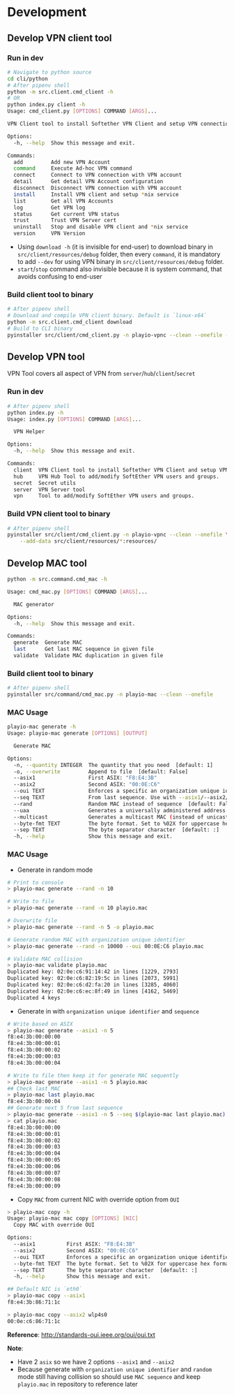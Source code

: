 # Development

## Develop VPN client tool

### Run in dev

```bash
# Navigate to python source
cd cli/python
# After pipenv shell
python -m src.client.cmd_client -h
# OR
python index.py client -h
Usage: cmd_client.py [OPTIONS] COMMAND [ARGS]...

VPN Client tool to install Softether VPN Client and setup VPN connection

Options:
  -h, --help  Show this message and exit.

Commands:
  add         Add new VPN Account
  command     Execute Ad-hoc VPN command
  connect     Connect to VPN connection with VPN account
  detail      Get detail VPN Account configuration
  disconnect  Disconnect VPN connection with VPN account
  install     Install VPN client and setup *nix service
  list        Get all VPN Accounts
  log         Get VPN log
  status      Get current VPN status
  trust       Trust VPN Server cert
  uninstall   Stop and disable VPN client and *nix service
  version     VPN Version
```

- Using `download -h` (it is invisible for end-user) to download binary in `src/client/resources/debug` folder, then every `command`, it is mandatory to add `--dev` for using VPN binary in `src/client/resources/debug` folder.
- `start`/`stop` command also invisible because it is system command, that avoids confusing to end-user 

### Build client tool to binary

```bash
# After pipenv shell
# Download and compile VPN client binary. Default is `linux-x64`
python -m src.client.cmd_client download
# Build to CLI binary
pyinstaller src/client/cmd_client.py -n playio-vpnc --clean --onefile --add-data src/client/resources/*:resources/
```

## Develop VPN tool

VPN Tool covers all aspect of VPN from `server`/`hub`/`client`/`secret`

### Run in dev

```bash
# After pipenv shell
python index.py -h
Usage: index.py [OPTIONS] COMMAND [ARGS]...

  VPN Helper

Options:
  -h, --help  Show this message and exit.

Commands:
  client  VPN Client tool to install Softether VPN Client and setup VPN connection
  hub     VPN Hub Tool to add/modify SoftEther VPN users and groups.
  secret  Secret utils
  server  VPN Server tool
  vpn     Tool to add/modify SoftEther VPN users and groups.
```

### Build VPN client tool to binary

```bash
# After pipenv shell
pyinstaller src/client/cmd_client.py -n playio-vpnc --clean --onefile \
    --add-data src/client/resources/*:resources/
```

## Develop MAC tool

```bash
python -m src.command.cmd_mac -h

Usage: cmd_mac.py [OPTIONS] COMMAND [ARGS]...

  MAC generator

Options:
  -h, --help  Show this message and exit.

Commands:
  generate  Generate MAC
  last      Get last MAC sequence in given file
  validate  Validate MAC duplication in given file
```

### Build client tool to binary

```bash
# After pipenv shell
pyinstaller src/command/cmd_mac.py -n playio-mac --clean --onefile
```

### MAC Usage

```bash
playio-mac generate -h
Usage: playio-mac generate [OPTIONS] [OUTPUT]

  Generate MAC

Options:
  -n, --quantity INTEGER  The quantity that you need  [default: 1]
  -o, --overwrite         Append to file  [default: False]
  --asix1                 First ASIX: "F8:E4:3B"
  --asix2                 Second ASIX: "00:0E:C6"
  --oui TEXT              Enforces a specific an organization unique identifier (like F8:E4:3B for ASIX)
  --seq TEXT              From last sequence. Use with --asix1/--asix2/--oui
  --rand                  Random MAC instead of sequence  [default: False]
  --uaa                   Generates a universally administered address (instead of LAA otherwise)  [default: False]
  --multicast             Generates a multicast MAC (instead of unicast otherwise)  [default: False]
  --byte-fmt TEXT         The byte format. Set to %02X for uppercase hex formatting.  [default: %02x]
  --sep TEXT              The byte separator character  [default: :]
  -h, --help              Show this message and exit.
```

### MAC Usage

- Generate in random mode

```bash
# Print to console
> playio-mac generate --rand -n 10

# Write to file
> playio-mac generate --rand -n 10 playio.mac

# Overwrite file
> playio-mac generate --rand -n 5 -o playio.mac

# Generate random MAC with organization unique identifier
> playio-mac generate --rand -n 10000 --oui 00:0E:C6 playio.mac

# Validate MAC collision
> playio-mac validate playio.mac 
Duplicated key: 02:0e:c6:91:14:42 in lines [1229, 2793]
Duplicated key: 02:0e:c6:82:19:5c in lines [2073, 5991]
Duplicated key: 02:0e:c6:d2:fa:20 in lines [3285, 4060]
Duplicated key: 02:0e:c6:ec:8f:49 in lines [4162, 5469]
Duplicated 4 keys
```

- Generate in with `organization unique identifier` and `sequence`

```bash
# Write based on ASIX
> playio-mac generate --asix1 -n 5
f8:e4:3b:00:00:00
f8:e4:3b:00:00:01
f8:e4:3b:00:00:02
f8:e4:3b:00:00:03
f8:e4:3b:00:00:04

# Write to file then keep it for generate MAC sequently
> playio-mac generate --asix1 -n 5 playio.mac
## Check last MAC
> playio-mac last playio.mac
f8:e4:3b:00:00:04
## Generate next 5 from last sequence
> playio-mac generate --asix1 -n 5 --seq $(playio-mac last playio.mac) playio.mac
> cat playio.mac
f8:e4:3b:00:00:00
f8:e4:3b:00:00:01
f8:e4:3b:00:00:02
f8:e4:3b:00:00:03
f8:e4:3b:00:00:04
f8:e4:3b:00:00:05
f8:e4:3b:00:00:06
f8:e4:3b:00:00:07
f8:e4:3b:00:00:08
f8:e4:3b:00:00:09
```

- Copy `MAC` from current NIC with override option from `OUI` 

```bash
> playio-mac copy -h
Usage: playio-mac mac copy [OPTIONS] [NIC]
  Copy MAC with override OUI

Options:
  --asix1          First ASIX: "F8:E4:3B"
  --asix2          Second ASIX: "00:0E:C6"
  --oui TEXT       Enforces a specific an organization unique identifier (like F8:E4:3B for ASIX)
  --byte-fmt TEXT  The byte format. Set to %02X for uppercase hex formatting.  [default: %02x]
  --sep TEXT       The byte separator character  [default: :]
  -h, --help       Show this message and exit.

## Default NIC is `eth0`
> playio-mac copy --asix1
f8:e4:3b:86:71:1c

> playio-mac copy --asix2 wlp4s0
00:0e:c6:86:71:1c
```

**Reference**: http://standards-oui.ieee.org/oui/oui.txt

**Note**:

- Have 2 `asix` so we have 2 options `--asix1` and `--asix2`
- Because generate with `organization unique identifier` and `random` mode still having collision so should
  use `MAC sequence` and keep `playio.mac` in repository to reference later

